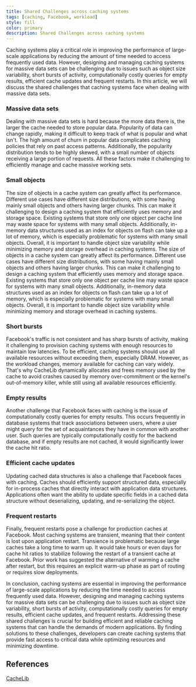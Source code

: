 ```yaml
---
title: Shared Challenges across caching systems
tags: [caching, Facebook, workload]
style: fill
color: primary
description: Shared Challenges across caching systems
---
```


Caching systems play a critical role in improving the performance of large-scale applications by reducing the amount of time needed to access frequently used data. However, designing and managing caching systems for massive data sets can be challenging due to issues such as object size variability, short bursts of activity, computationally costly queries for empty results, efficient cache updates and frequent restarts. In this article, we will discuss the shared challenges that caching systems face when dealing with massive data sets.

### Massive data sets
Dealing with massive data sets is hard because the more data there is, the larger the cache needed to store popular data. Popularity of data can change rapidly, making it difficult to keep track of what is popular and what isn't. The high amount of churn in popular data complicates caching policies that rely on past access patterns. Additionally, the popularity distribution tends to be highly skewed, with a small number of objects receiving a large portion of requests. All these factors make it challenging to efficiently manage and cache massive working sets.

### Small objects
The size of objects in a cache system can greatly affect its performance. Different use cases have different size distributions, with some having mainly small objects and others having larger chunks. This can make it challenging to design a caching system that efficiently uses memory and storage space. Existing systems that store only one object per cache line may waste space for systems with many small objects. Additionally, in-memory data structures used as an index for objects on flash can take up a lot of memory, which is especially problematic for systems with many small objects. Overall, it is important to handle object size variability while minimizing memory and storage overhead in caching systems.
The size of objects in a cache system can greatly affect its performance. Different use cases have different size distributions, with some having mainly small objects and others having larger chunks. This can make it challenging to design a caching system that efficiently uses memory and storage space. Existing systems that store only one object per cache line may waste space for systems with many small objects. Additionally, in-memory data structures used as an index for objects on flash can take up a lot of memory, which is especially problematic for systems with many small objects. Overall, it is important to handle object size variability while minimizing memory and storage overhead in caching systems.

### Short bursts
Facebook's traffic is not consistent and has sharp bursts of activity, making it challenging to provision caching systems with enough resources to maintain low latencies. To be efficient, caching systems should use all available resources without exceeding them, especially DRAM. However, as the workload changes, memory available for caching can vary widely. That's why CacheLib dynamically allocates and frees memory used by the cache to avoid crashes caused by memory over-commitment or the kernel's out-of-memory killer, while still using all available resources efficiently.

### Empty results
Another challenge that Facebook faces with caching is the issue of computationally costly queries for empty results. This occurs frequently in database systems that track associations between users, where a user might query for the set of acquaintances they have in common with another user. Such queries are typically computationally costly for the backend database, and if empty results are not cached, it would significantly lower the cache hit ratio.

### Efficient cache updates
Updating cached data structures is also a challenge that Facebook faces with caching. Caches should efficiently support structured data, especially for in-process caches that directly interact with application data structures. Applications often want the ability to update specific fields in a cached data structure without deserializing, updating, and re-serializing the object.

### Frequent restarts
Finally, frequent restarts pose a challenge for production caches at Facebook. Most caching systems are transient, meaning that their content is lost upon application restart. Transience is problematic because large caches take a long time to warm up. It would take hours or even days for cache hit ratios to stabilize following the restart of a transient cache at Facebook. Prior work has suggested the alternative of warming a cache after restart, but this requires an explicit warm-up phase as part of routing or requires slow deployments.

In conclusion, caching systems are essential in improving the performance of large-scale applications by reducing the time needed to access frequently used data. However, designing and managing caching systems for massive data sets can be challenging due to issues such as object size variability, short bursts of activity, computationally costly queries for empty results, efficient cache updates, and frequent restarts. Addressing these shared challenges is crucial for building efficient and reliable caching systems that can handle the demands of modern applications. By finding solutions to these challenges, developers can create caching systems that provide fast access to critical data while optimizing resources and minimizing downtime.


## References
[CacheLib](https://www.usenix.org/conference/osdi20/presentation/berg)
